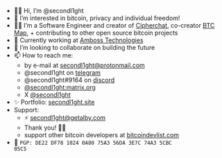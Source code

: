 - 👋🏼 Hi, I’m @secondl1ght
- 👀 I’m interested in bitcoin, privacy and individual freedom!
- 👨‍💻 I’m a Software Engineer and creator of [Cipherchat](https://cipherchat.app), co-creator [BTC Map](https://btcmap.org), + contributing to other open source bitcoin projects
- 🔨 Currently working at [Amboss Technologies](https://amboss.tech/)
- 💞️ I’m looking to collaborate on building the future
- 📫 How to reach me: 
  - by e-mail at secondl1ght@protonmail.com
  - @secondl1ght on [telegram](https://t.me/secondl1ght)
  - @secondl1ght#9164 on [discord](https://discord.com/login)
  - [@secondl1ght:matrix.org](https://matrix.to/#/@secondl1ght:matrix.org)
  - X [@secondl1ght](https://twitter.com/secondl1ght)
- ✨ Portfolio: [secondl1ght.site](https://secondl1ght.site)
- Support:
  - ⚡ [secondl1ght@getalby.com](https://getalby.com/p/secondl1ght)
  - Thank you! 🙌🏼
  - support other bitcoin developers at [bitcoindevlist.com](https://bitcoindevlist.com)  
- 🔑 <code>PGP: DE22 DF78 1024 0A80 75A3 56DA 3E7C 74A3 5CBC 05C5</code>

<!---
secondl1ght/secondl1ght is a ✨ special ✨ repository because its `README.md` (this file) appears on your GitHub profile.
You can click the Preview link to take a look at your changes.
--->
